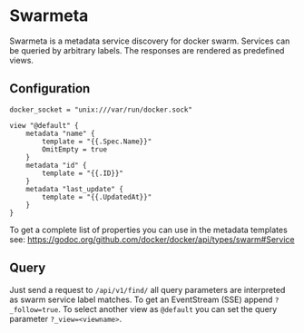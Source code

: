 # Swarmeta
Swarmeta is a metadata service discovery for docker swarm. Services can be queried by arbitrary labels. The responses are rendered as predefined views.

## Configuration

    docker_socket = "unix:///var/run/docker.sock"

    view "@default" {
        metadata "name" {
            template = "{{.Spec.Name}}"
            OmitEmpty = true
        }
        metadata "id" {
            template = "{{.ID}}"
        }
        metadata "last_update" {
            template = "{{.UpdatedAt}}"
        }
    }

To get a complete list of properties you can use in the metadata templates see: https://godoc.org/github.com/docker/docker/api/types/swarm#Service

## Query
Just send a request to `/api/v1/find/` all query parameters are interpreted as swarm service label matches.
To get an EventStream (SSE) append `?_follow=true`. To select another view as `@default` you can set the query parameter `?_view=<viewname>`.
